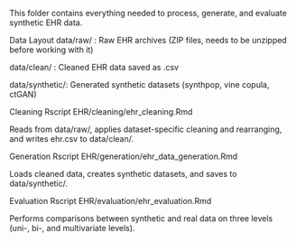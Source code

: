 This folder contains everything needed to process, generate, and evaluate synthetic EHR data.

Data Layout
data/raw/ : Raw EHR archives (ZIP files, needs to be unzipped before working with it)

data/clean/ : Cleaned EHR data saved as .csv

data/synthetic/: Generated synthetic datasets (synthpop, vine copula, ctGAN)

Cleaning
Rscript EHR/cleaning/ehr_cleaning.Rmd

Reads from data/raw/, applies dataset-specific cleaning and rearranging, and writes ehr.csv to data/clean/.

Generation
Rscript EHR/generation/ehr_data_generation.Rmd

Loads cleaned data, creates synthetic datasets, and saves to data/synthetic/.

Evaluation
Rscript EHR/evaluation/ehr_evaluation.Rmd

Performs comparisons between synthetic and real data on three levels (uni-, bi-, and multivariate levels).
